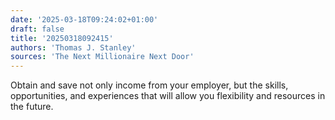 ```yaml
---
date: '2025-03-18T09:24:02+01:00'
draft: false
title: '20250318092415'
authors: 'Thomas J. Stanley'
sources: 'The Next Millionaire Next Door'
---
```


Obtain and save not only income from your employer, but the skills, opportunities, and experiences that will allow you
flexibility and resources in the future.
